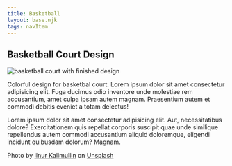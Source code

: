 ```yaml
---
title: Basketball
layout: base.njk
tags: navItem
---
```

<main>
    <section class="container">
      <h1>Basketball Court Design</h1>
      <div class="featured-image">
        <img src="/images/ilnur-kalimullin-kP1AxmCyEXM-unsplash.jpg" alt="basketball court with finished design">
      </div>
      <p>Colorful design for basketbal court. Lorem ipsum dolor sit amet consectetur adipisicing elit. Fuga ducimus odio inventore unde molestiae rem accusantium, amet culpa ipsam autem magnam. Praesentium autem et commodi debitis eveniet a totam delectus!</p>
      <p>Lorem ipsum dolor sit amet consectetur adipisicing elit. Aut, necessitatibus dolore? Exercitationem quis repellat corporis suscipit quae unde similique repellendus autem commodi accusantium aliquid doloremque, eligendi incidunt quibusdam dolorum? Magnam.</p>
      <p>Photo by <a href="https://unsplash.com/@kalimullin?utm_source=unsplash&utm_medium=referral&utm_content=creditCopyText">Ilnur Kalimullin</a> on <a href="https://unsplash.com/s/photos/design?utm_source=unsplash&utm_medium=referral&utm_content=creditCopyText">Unsplash</a>
      </p>
    </section>
  </main>